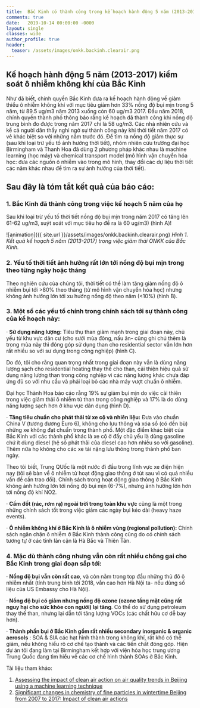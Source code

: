 ```yaml
---
title:  Bắc Kinh có thành công trong kế hoạch hành động 5 năm (2013-2017) kiểm soát ô nhiễm không khí?
comments: true
date:   2019-10-14 00:00:00 -0000
layout: single
classes: wide
author_profile: true
header:
  teaser: /assets/images/onkk.backinh.clearair.png
---
```


## Kế hoạch hành động 5 năm (2013-2017) kiểm soát ô nhiễm không khí của Bắc Kinh

Như đã biết, chính quyền Bắc Kinh đưa ra kế hoạch hành động về giảm thiểu ô nhiễm không khí với mục tiêu giảm hơn 33% nồng độ bụi mịn trong 5 năm, từ 89.5 ug/m3 năm 2013 xuống còn 60 ug/m3 2017. 
Đầu năm 2018, chính quyền thành phố thông báo rằng kế hoạch đã thành công khi nồng độ trung bình đo được trong năm 2017 chỉ là 58 ug/m3. 
Các nhà nhiên cứu và kể cả người dân thấy nghi ngờ sự thành công này khi thời tiết năm 2017 có vẻ khác biệt so với những năm trước đó.
Để tìm ra nồng độ giảm thực sự (sau khi loại trừ yếu tố ảnh hưởng thời tiết), nhóm nhiên cứu trường đại học Birmingham và Thanh Hoa đã dùng 2 phương pháp khác nhau là machine learning (học máy) và 
chemical transport model (mô hình vận chuyển hóa học: đưa các nguồn ô nhiễm vào trong mô hình, thay đổi các dự liệu thời tiết các năm khác nhau để tìm ra sự ảnh hưởng của thời tiết). 

## Sau đây là tóm tắt kết quả của báo cáo:

### 1. Bắc Kinh đã thành công trong việc kế hoạch 5 năm của họ 

Sau khi loại trừ yếu tố thời tiết nồng độ bụi mịn trong năm 2017 có tăng lên 61-62 ug/m3, suýt soát với mục tiêu họ đề ra là 60 ug/m3) (hình A)!

![animation]({{ site.url }}/assets/images/onkk.backinh.clearair.png) 
*Hình 1. Kết quả kế hoạch 5 năm (2013-2017) trong việc giảm thải ONKK của Bắc Kinh.*

### 2. Yếu tố thời tiết ảnh hưởng rất lớn tới nồng độ bụi mịn trong theo từng ngày hoặc tháng 

Theo nghiên cứu của chúng tôi, thời tiết có thể làm tăng giảm nồng độ ô nhiễm  bụi tới >80%  theo tháng (từ mô hình vận chuyển hóa học) nhưng không ảnh hưởng lớn tới xu hướng nồng độ theo năm (<10%) (hình B).

### 3. Một số các yếu tố chính trong chính sách tới sự thành công của kế hoạch này:

· **Sử dụng năng lượng:** Tiêu thụ than giảm mạnh trong giai đoạn này, chủ yếu từ khu vực dân cư (cho sưởi mùa đông, nấu ăn- cũng ghi chú thêm là trong mùa này thì đóng góp sử dụng than cho residential sector vẫn lớn hơn rất nhiều so với sư dụng trong công nghiệp) (hình C). 

Do đó, tôi cho rằng quan trọng nhất trong giai đoạn này vẫn là dùng năng lượng sạch cho residential heating thay thế cho than, cải thiện hiệu quả sử dụng năng lượng than trong công nghiệp vì các năng lượng khác chưa đáp ứng đủ so với nhu cầu và phải loại bỏ các nhà máy vượt chuẩn ô nhiễm. 

Đại học Thành Hoa báo cáo rằng 19% sự giảm bụi mịn do việc cải thiên trong việc giảm thải ô nhiễm từ than trong công nghiệp và 17% là do dùng năng lượng sạch hơn ở khu vực dân dụng (hình D).

· **Tăng tiêu chuẩn cho phát thải từ xe cộ và nhiên liệu:** Đưa vào chuẩn China V (tương đương Euro 6), không cho lưu thông và xóa sổ (có đền bù) những xe không đạt chuẩn trong thành phố. 
Một đặc điểm khác biệt của Bắc Kinh với các thành phố khác là xe cộ ở đấy chủ yếu là dùng gasoline chứ ít dùng diesel (hệ số phát thải của diesel cao hơn nhiều so với gasoline). Thêm nữa họ không cho các xe tải nặng lưu thông trong thành phố ban ngày. 

Theo tôi biết, Trung QUốc là một nước đi đầu trong lĩnh vực xe điện hiện nay (tôi sẽ bàn về ô nhiễm từ hoạt động giao thông ở tút sau vì có quá nhiều vấn đề cần trao đổi). 
Chính sách trong hoạt động giao thông ở Bắc Kinh không ảnh hướng lớn tới nồng độ bụi mịn (6-7%), nhưng ảnh hưởng lớn hơn tới nồng độ khí NO2.

· **Cấm đốt (rác, rơm rạ) ngoài trời trong toàn khu vực** cũng là một trong những chính sách tốt trong việc giảm các ngày bụi kéo dài (heavy haze events).

· **Ô nhiễm không khí ở Bắc Kinh là ô nhiễm vùng (regional pollution):** Chính sách ngăn chặn ô nhiễm ở Bắc Kinh thành công cũng do có chính sách tương tự ở các tỉnh lân cận là Hà Bắc và Thiên Tân.


### 4. Mặc dù thành công nhưng vẫn còn rất nhiều chông gai cho Bắc Kinh trong giai đoạn sắp tới:

· **Nồng độ bụi vẫn còn rất cao**, và còn nằm trong top đầu những thủ đô ô nhiễm nhất (tính trung bình tới 2018, vẫn cao hơn Hà Nội ta- nếu dùng số liệu của US Embassy cho Hà Nội).

· **Nồng độ bụi có giảm nhưng nồng độ ozone (ozone tầng mặt cũng rất nguy hại cho sức khỏe con người) lại tăng**. Có thể do sử dụng petroleum thay thế than, nhưng lại dẫn tới tăng lượng VOCs (các chất hữu cơ dễ bay hơn).

· **Thành phần bụi ở Bắc Kinh gồm rất nhiều secondary inorganic & organic aerosols** : SOA & SIA các hạt hình thành trong không khí, rất khó có thể giảm, nếu không hiểu rõ cơ chế tạo thành và các tiền chất đóng góp. Hiện dự án tôi đang làm tại Birmingham kết hợp với viện hóa học trung ương Trung Quốc đang tìm hiểu về các cơ chế hình thành SOAs ở Bắc Kinh.

Tài liệu tham khảo:

1. [Assessing the impact of clean air action on air quality trends in Beijing using a machine learning technique](https://acp.copernicus.org/articles/19/11303/2019/)
2. [Significant changes in chemistry of fine particles in wintertime Beijing from 2007 to 2017: Impact of clean air actions](https://pubs.acs.org/doi/abs/10.1021/acs.est.9b04678)


